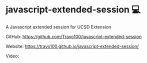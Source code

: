# javascript-extended-session 💻
A Javascript extended session for UCSD Extension

GitHub: https://github.com/Travo100/javascript-extended-session

Website: https://travo100.github.io/javascript-extended-session/

Video: <processing>